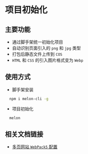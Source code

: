 # 项目初始化

## 主要功能
* 通过脚手架统一初始化项目
* 自动识别页面引入的 `png` 和 `jpg` 类型
* 打包后静态文件上传到 `COS`
* `HTML` 和 `CSS` 的引入图片格式变为 `Webp`

## 使用方式

* 脚手架安装

```bash
  npm i melon-cli -g
```

* 项目初始化

```bash
  melon
```

## 相关文档链接

* [多页网站 `WebPack5` 配置](http://book.rickychan.cn/md/06Utils/MultiPageWeb/)


